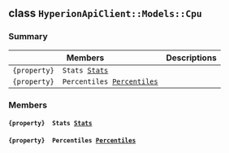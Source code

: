 ## class `HyperionApiClient::Models::Cpu` 

### Summary

 Members                        | Descriptions                                
--------------------------------|---------------------------------------------
`{property}  Stats `[`Stats`](#class_hyperion_api_client_1_1_models_1_1_cpu_1aa8b37c5f2e3ce583bc0c31eb05daf5a5) | 
`{property}  Percentiles `[`Percentiles`](#class_hyperion_api_client_1_1_models_1_1_cpu_1a1333fde7e3ab8b7c22e21058275dbda2) | 

### Members

#### `{property}  Stats `[`Stats`](#class_hyperion_api_client_1_1_models_1_1_cpu_1aa8b37c5f2e3ce583bc0c31eb05daf5a5) 

#### `{property}  Percentiles `[`Percentiles`](#class_hyperion_api_client_1_1_models_1_1_cpu_1a1333fde7e3ab8b7c22e21058275dbda2) 

